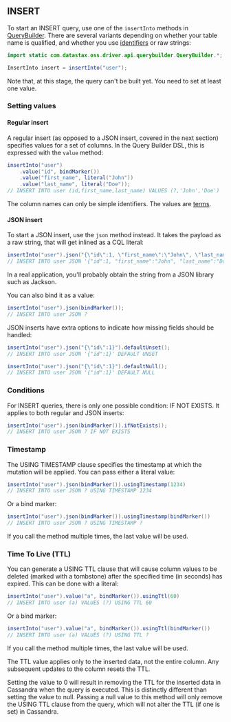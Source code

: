 <!--
Licensed to the Apache Software Foundation (ASF) under one
or more contributor license agreements.  See the NOTICE file
distributed with this work for additional information
regarding copyright ownership.  The ASF licenses this file
to you under the Apache License, Version 2.0 (the
"License"); you may not use this file except in compliance
with the License.  You may obtain a copy of the License at

  http://www.apache.org/licenses/LICENSE-2.0

Unless required by applicable law or agreed to in writing,
software distributed under the License is distributed on an
"AS IS" BASIS, WITHOUT WARRANTIES OR CONDITIONS OF ANY
KIND, either express or implied.  See the License for the
specific language governing permissions and limitations
under the License.
-->

## INSERT

To start an INSERT query, use one of the `insertInto` methods in [QueryBuilder]. There are
several variants depending on whether your table name is qualified, and whether you use
[identifiers](../../case_sensitivity/) or raw strings:

```java
import static com.datastax.oss.driver.api.querybuilder.QueryBuilder.*;

InsertInto insert = insertInto("user");
```

Note that, at this stage, the query can't be built yet. You need to set at least one value.

### Setting values

#### Regular insert

A regular insert (as opposed to a JSON insert, covered in the next section) specifies values for a
set of columns. In the Query Builder DSL, this is expressed with the `value` method:

```java
insertInto("user")
    .value("id", bindMarker())
    .value("first_name", literal("John"))
    .value("last_name", literal("Doe"));
// INSERT INTO user (id,first_name,last_name) VALUES (?,'John','Doe')
```

The column names can only be simple identifiers. The values are [terms](../term).

#### JSON insert

To start a JSON insert, use the `json` method instead. It takes the payload as a raw string, that
will get inlined as a CQL literal:

```java
insertInto("user").json("{\"id\":1, \"first_name\":\"John\", \"last_name\":\"Doe\"}");
// INSERT INTO user JSON '{"id":1, "first_name":"John", "last_name":"Doe"}'
```

In a real application, you'll probably obtain the string from a JSON library such as Jackson.

You can also bind it as a value:

```java
insertInto("user").json(bindMarker());
// INSERT INTO user JSON ?
```

JSON inserts have extra options to indicate how missing fields should be handled:

```java
insertInto("user").json("{\"id\":1}").defaultUnset();
// INSERT INTO user JSON '{"id":1}' DEFAULT UNSET

insertInto("user").json("{\"id\":1}").defaultNull();
// INSERT INTO user JSON '{"id":1}' DEFAULT NULL
```

### Conditions

For INSERT queries, there is only one possible condition: IF NOT EXISTS. It applies to both regular
and JSON inserts:

```java
insertInto("user").json(bindMarker()).ifNotExists();
// INSERT INTO user JSON ? IF NOT EXISTS
```

### Timestamp

The USING TIMESTAMP clause specifies the timestamp at which the mutation will be applied. You can
pass either a literal value:

```java
insertInto("user").json(bindMarker()).usingTimestamp(1234)
// INSERT INTO user JSON ? USING TIMESTAMP 1234
```

Or a bind marker:

```java
insertInto("user").json(bindMarker()).usingTimestamp(bindMarker())
// INSERT INTO user JSON ? USING TIMESTAMP ?
```

If you call the method multiple times, the last value will be used.

### Time To Live (TTL)

You can generate a USING TTL clause that will cause column values to be deleted (marked with a
tombstone) after the specified time (in seconds) has expired. This can be done with a literal:

```java
insertInto("user").value("a", bindMarker()).usingTtl(60)
// INSERT INTO user (a) VALUES (?) USING TTL 60
```

Or a bind marker:

```java
insertInto("user").value("a", bindMarker()).usingTtl(bindMarker())
// INSERT INTO user (a) VALUES (?) USING TTL ?
```

If you call the method multiple times, the last value will be used.

The TTL value applies only to the inserted data, not the entire column. Any subsequent updates to
the column resets the TTL.

Setting the value to 0 will result in removing the TTL for the inserted data in Cassandra when the query
is executed. This is distinctly different than setting the value to null. Passing a null value to
this method will only remove the USING TTL clause from the query, which will not alter the TTL (if
one is set) in Cassandra.

[QueryBuilder]: https://docs.datastax.com/en/drivers/java/4.6/com/datastax/oss/driver/api/querybuilder/QueryBuilder.html
